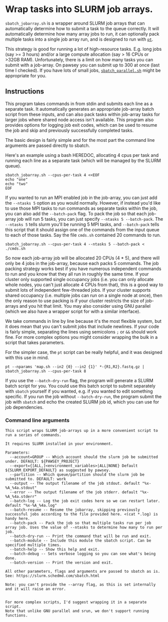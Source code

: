 # Wrap tasks into SLURM job arrays.

`sbatch_jobarray.sh` is a wrapper around SLURM job arrays that can automatically determine how to submit a task to the queue correctly.
It will automatically determine how many array jobs to run, it can optionally pack multiple tasks into a single job array run, and is designed to run with [`pt`](./pt.md).

This strategy is good for running a lot of high-resource tasks. E.g. long jobs (say >= 3 hours) and/or a large compute allocation (say > 16 CPUs or >32GB RAM).
Unfortunately, there is a limit on how many tasks you can submit with a job-array. On pawsey you can submit up to 300 at once (last time I checked). If you have lots of small jobs, [`sbatch_parallel.sh`](./sbatch_parallel.md) might be appropriate for you.

## Instructions

This program takes commands in from stdin and submits each line as a separate task.
It automatically generates an appropriate job-array batch script from these inputs, and can also pack tasks within job-array tasks for larger jobs where shared node access isn't available.
This program also provides options for logging job exit codes, which can be used to resume the job and skip and previously successfully completed tasks.

The basic design is fairly simple and for the most part the command line arguments are passed directly to sbatch.

Here's an example using a bash HEREDOC, allocating 4 cpus per task and running each line as a separate task (which will be managed by the SLURM queue).

```
sbatch_jobarray.sh --cpus-per-task 4 <<EOF
echo "one"
echo "two"
EOF
```

If you wanted to run an MPI enabled job in the job-array, you can just add the `--ntasks 5` option as you would normally.
However, if instead you'd like to use those MPI tasks to run commands as separate tasks within the job, you can also add the `--batch-pack` flag.
To pack the job so that each job-array job will run 5 tasks, you can just specify `--ntasks 5 --batch-pack`.
The `--ntasks 5` tells slurm you'll be running 5 MPI tasks, and `--batch-pack` tells this script that it should assign one of the commands from the input queue to each of those tasks.
Say the file `cmds.sh` contained 20 commands to run.

```
sbatch_jobarray.sh --cpus-per-task 4 --ntasks 5 --batch-pack < ./cmds.sh
```

So now each job-array job will be allocated 20 CPUs (4 * 5), and there will only be 4 jobs in the job-array, because each packs 5 commands.
The job packing strategy works best if you have numerous independent commands to run and you know that they all run in roughly the same time.
If your cluster only supported single occupancy jobs (i.e. you can only allocate whole nodes, you can't just allocate 4 CPUs from that), this is a good way to submit lots of independent few-threaded jobs.
If your cluster supports shared occupancy (i.e. multiple jobs can run on a single node at once), then the only reason to use packing is if your cluster restricts the size of job-arrays and you hit that limit.
You may also consider using GNU parallel (which we also have a wrapper script for with a similar interface).

We take commands in line by line because it's the most flexible system, but it does mean that you can't submit jobs that include newlines.
If your code is fairly simple, separating the lines using semicolons `;` or `&&` should work fine.
For more complex options you might consider wrapping the bulk in a script that takes parameters.

For the simpler case, the `pt` script can be really helpful, and it was designed with this use in mind.

```
pt --nparams 'map.sh --in2 {0} --in2 {1}' *-{R1,R2}.fastq.gz | sbatch_jobarray.sh --cpus-per-task 8
```

If you use the `--batch-dry-run` flag, the program will generate a SLURM batch script for you.
You could use this batch script to submit separately with `sbatch` yourself if you wanted, e.g. if you wanted to edit something specific.
If you run the job without `--batch-dry-run`, the program submit the job with `sbatch` and echo the created SLURM job id, which you can use for job dependencies.


### Command line arguments

```
This script wraps SLURM job-arrays up in a more convenient script to run a series of commands.

It requires SLURM installed in your environment.

Parameters:
  --account=GROUP -- Which account should the slurm job be submitted under. DEFAULT: ${PAWSEY_PROJECT}
  --export={[ALL,]<environment_variables>|ALL|NONE} Default ${SLURM_EXPORT_DEFAULT} as suggested by pawsey.
  --partition -- Which queue/partition should the slurm job be submitted to. DEFAULT: work
  --output -- The output filename of the job stdout. default "%x-%A_%4a.stdout"
  --error -- The output filename of the job stderr. default "%x-%A_%4a.stderr"
  --batch-log -- Log the job exit codes here so we can restart later. default "%x-%A_%4a.log"
  --batch-resume -- Resume the jobarray, skipping previously successful jobs according to the file provided here. <(cat *.log) is handy here.
  --batch-pack -- Pack the job so that multiple tasks run per job array job. Uses the value of --ntasks to determine how many to run per job.
  --batch-dry-run -- Print the command that will be run and exit.
  --batch-module -- Include this module the sbatch script. Can be specified multiple times.
  --batch-help -- Show this help and exit.
  --batch-debug -- Sets verbose logging so you can see what's being done.
  --batch-version -- Print the version and exit.

All other parameters, flags and arguments are passed to sbatch as is.
See: https://slurm.schedmd.com/sbatch.html

Note: you can't provide the --array flag, as this is set internally and it will raise an error.


For more complex scripts, I'd suggest wrapping it in a separate script.
Note that unlike GNU parallel and srun, we don't support running functions.
```
